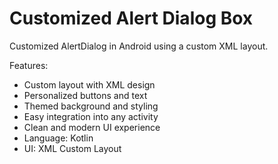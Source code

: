 # Customized Alert Dialog Box

Customized AlertDialog in Android using a custom XML layout.

Features:
- Custom layout with XML design
- Personalized buttons and text
- Themed background and styling
- Easy integration into any activity
- Clean and modern UI experience
- Language: Kotlin
- UI: XML Custom Layout

